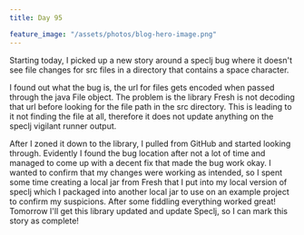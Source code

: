 ```yaml
---
title: Day 95

feature_image: "/assets/photos/blog-hero-image.png"
---
```


Starting today, I picked up a new story around a speclj bug where it doesn't see file changes for src files
in a directory that contains a space character.

I found out what the bug is, the url for files gets encoded when passed
through the java File object. The problem is the library Fresh is not decoding that url before looking for the file
path in the src directory. This is leading to it not finding the file at all, therefore it does not
update anything on the speclj vigilant runner output.

After I zoned it down to the library, I pulled from GitHub and started looking through. Evidently
I found the bug location after not a lot of time and managed to come up with a decent fix that
made the bug work okay. I wanted to confirm that my changes were working as intended, so I spent some time creating a
local jar from Fresh
that I put into my local version of speclj which I packaged into another local jar to use on an example project to
confirm my suspicions. After some fiddling everything worked great! Tomorrow I'll get this library updated and
update Speclj, so I can mark this story as complete!